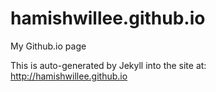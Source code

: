 hamishwillee.github.io
======================

My Github.io page

This is auto-generated by Jekyll into the site at: http://hamishwillee.github.io

